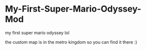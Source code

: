 # My-First-Super-Mario-Odyssey-Mod
my first super mario odyssey lol

the custom map is in the metro kingdom so you can find it there :)
